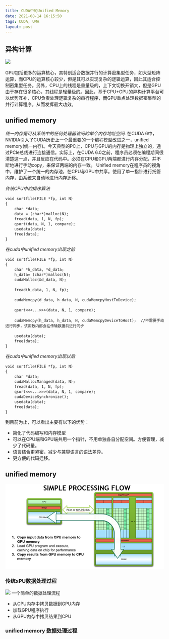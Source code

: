 ```yaml
---
title: CUDA中的Unified Memory
date: 2021-08-14 16:15:50
tags: CUDA, UMA
layout: post
---
```

## 异构计算
![](https://res-static.hc-cdn.cn/fms/img/04c86054e431a504f1eb111c752fe1901614894793661)

GPU包括更多的运算核心，其特别适合数据并行的计算密集型任务，如大型矩阵运算，而CPU的运算核心较少，但是其可以实现复杂的逻辑运算，因此其适合控制密集型任务。另外，CPU上的线程是重量级的，上下文切换开销大，但是GPU由于存在很多核心，其线程是轻量级的。因此，基于CPU+GPU的异构计算平台可以优势互补，CPU负责处理逻辑复杂的串行程序，而GPU重点处理数据密集型的并行计算程序，从而发挥最大功效。
## unified memory
*统一内存是可从系统中的任何处理器访问的单个内存地址空间.*
在CUDA 6中，NVIDIA引入了CUDA历史上一个最重要的一个编程模型改进之一，unified memory(统一内存)。今天典型的PC上，CPU与GPU的内存是物理上独立的，通过PCIe总线进行连接通信。实际上，在CUDA 6.0之前，程序员必须在编程期间很清楚这一点，并且反应在代码中。必须在CPU和GPU两端都进行内存分配，并不断地进行手动copy，来保证两端的内存一致。
Unified memory在程序员的视角中，维护了一个统一的内存池，在CPU与GPU中共享。使用了单一指针进行托管内存，由系统来自动地进行内存迁移。

*传统CPU中的排序算法*
```
void sortfile(FILE *fp, int N)                                          
{                                                    
    char *data;                                          
    data = (char*)malloc(N);                           
    fread(data, 1, N, fp);                               
    qsort(data, N, 1, compare);                                           
    usedata(data);                                       
    free(data);                                          
}
```

*在cuda中unified memory出现之前*
```
void sortfile(FILE *fp, int N)    
{
    char *h_data, *d_data;                                        
    h_data= (char*)malloc(N); 
    cudaMalloc(&d_data, N);

    fread(h_data, 1, N, fp);  

    cudaMemcpy(d_data, h_data, N, cudaMemcpyHostToDevice);

    qsort<<<...>>>(data, N, 1, compare);

    cudaMemcpy(h_data, h_data, N, cudaMemcpyDeviceToHost);  //不需要手动进行同步，该函数内部会在传输数据前进行同步
    
    usedata(data);
    free(data); 
}

```

*在cuda中unified memory出现以后*

```
void sortfile(FILE *fp, int N)                   
{
    char *data;  
    cudaMallocManaged(data, N);
    fread(data, 1, N, fp); 
    qsort<<<...>>>(data, N, 1, compare);
    cudaDeviceSynchronize();
    usedata(data);
    free(data);
}
```

到目前为止，可以看出主要有以下的优势：

- 简化了代码编写和内存模型
- 可以在CPU端和GPU端共用一个指针，不用单独各自分配空间。方便管理，减少了代码量。
- 语言结合更紧密，减少与兼容语言的语法差异。
- 更方便的代码迁移。


## unified memory


 ![](https://github.com/tfxidian/tfxidian.github.io/raw/master/pic/simple-process-flow.png)

### 传统xPU数据处理过程
![](https://res-static.hc-cdn.cn/fms/img/5f18f271a657765d37dfe019f45458711614894793661)
一个简单的数据处理流程
- 从CPU内存中拷贝数据到GPU内存
- 加载GPU程序执行
- 从GPU内存中拷贝结果到CPU
  

### unified memory 数据处理过程










[](https://zhuanlan.zhihu.com/p/82651065)
